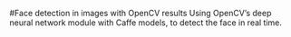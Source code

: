 #Face detection in images with OpenCV results
 Using OpenCV’s deep neural network module with Caffe models, to detect the face in real time.
